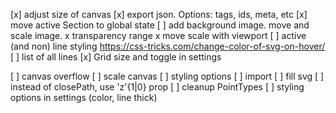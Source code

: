 [x] adjust size of canvas
[x] export json. Options: tags, ids, meta, etc
[x] move active Section to global state
[ ] add background image. move and scale image.
  x transparency range
  x move
  scale with viewport
[ ] active (and non) line styling https://css-tricks.com/change-color-of-svg-on-hover/
[ ] list of all lines
[x] Grid size and toggle in settings


[ ] canvas overflow
[ ] scale canvas
[ ] styling options
[ ] import
[ ] fill svg
[ ] instead of closePath, use 'z'{1|0} prop
[ ] cleanup PointTypes
[ ] styling options in settings (color, line thick)
